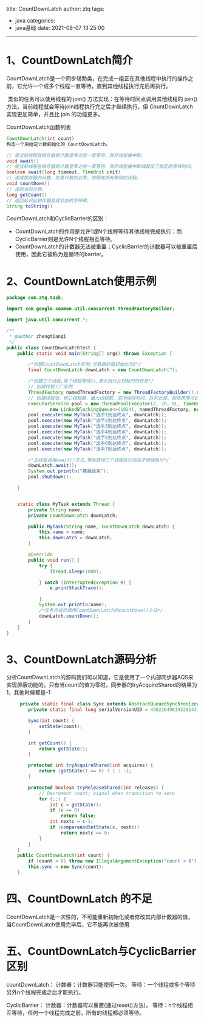 title: CountDownLatch
author: ztq
tags:

  - java
categories:
  - java基础
date: 2021-08-07 13:25:00

---

# 1、CountDownLatch简介

​		CountDownLatch是一个同步辅助类，在完成一组正在其他线程中执行的操作之前，它允许一个或多个线程一直等待，直到其他线程执行完后再执行。

​		类似的任务可以使用线程的  join()  方法实现：在等待时间点调用其他线程的  join()  方法，当前线程就会等待join线程执行完之后才继续执行，但 CountDownLatch 实现更加简单，并且比 join 的功能更多。

CountDownLatch函数列表

```java
CountDownLatch(int count)
构造一个用给定计数初始化的 CountDownLatch。

// 使当前线程在锁存器倒计数至零之前一直等待，除非线程被中断。
void await()
// 使当前线程在锁存器倒计数至零之前一直等待，除非线程被中断或超出了指定的等待时间。
boolean await(long timeout, TimeUnit unit)
// 递减锁存器的计数，如果计数到达零，则释放所有等待的线程。
void countDown()
// 返回当前计数。
long getCount()
// 返回标识此锁存器及其状态的字符串。
String toString()
```

CountDownLatch和CyclicBarrier的区别：

- CountDownLatch的作用是允许1或N个线程等待其他线程完成执行；而CyclicBarrier则是允许N个线程相互等待。
- CountDownLatch的计数器无法被重置；CyclicBarrier的计数器可以被重置后使用，因此它被称为是循环的barrier。

# 2、CountDownLatch使用示例

```java
package com.ztq.task;

import com.google.common.util.concurrent.ThreadFactoryBuilder;

import java.util.concurrent.*;

/**
 * @author zhengtianqi
 */
public class CountDownLatchTest {
    public static void main(String[] args) throws Exception {

        /*创建CountDownLatch实例,计数器的值初始化为3*/
        final CountDownLatch downLatch = new CountDownLatch(7);

        /*创建三个线程,每个线程等待1s,表示执行比较耗时的任务*/
        // 创建线程工厂实例
        ThreadFactory namedThreadFactory = new ThreadFactoryBuilder().setNameFormat("pool-%d").build();
        // 创建线程池，核心线程数、最大线程数、空闲保持时间、队列长度、拒绝策略可自行定义
        ExecutorService pool = new ThreadPoolExecutor(2, 20, 0L, TimeUnit.MILLISECONDS,
                new LinkedBlockingQueue<>(1024), namedThreadFactory, new ThreadPoolExecutor.AbortPolicy());
        pool.execute(new MyTask("选手1到达终点", downLatch));
        pool.execute(new MyTask("选手2到达终点", downLatch));
        pool.execute(new MyTask("选手3到达终点", downLatch));
        pool.execute(new MyTask("选手4到达终点", downLatch));
        pool.execute(new MyTask("选手5到达终点", downLatch));
        pool.execute(new MyTask("选手6到达终点", downLatch));
        pool.execute(new MyTask("选手7到达终点", downLatch));

        /*主线程调用await()方法,等到其他三个线程执行完后才继续执行*/
        downLatch.await();
        System.out.println("赛跑结束");
        pool.shutdown();

    }


    static class MyTask extends Thread {
        private String name;
        private CountDownLatch downLatch;

        public MyTask(String name, CountDownLatch downLatch) {
            this.name = name;
            this.downLatch = downLatch;
        }

        @Override
        public void run() {
            try {
                Thread.sleep(1000);

            } catch (InterruptedException e) {
                e.printStackTrace();

            }
            System.out.println(name);
            /*任务完成后调用CountDownLatch的countDown()方法*/
            downLatch.countDown();
        }
    }
}

```

# 3、CountDownLatch源码分析

​		分析CountDownLatch的源码我们可以知道，它是使用了一个内部同步器AQS来实现屏蔽功能的。只有当count的值为零时，同步器的tryAcquireShared的结果为1，其他时候都是-1

```java
     private static final class Sync extends AbstractQueuedSynchronizer {
        private static final long serialVersionUID = 4982264981922014374L;

        Sync(int count) {
            setState(count);
        }

        int getCount() {
            return getState();
        }

        protected int tryAcquireShared(int acquires) {
            return (getState() == 0) ? 1 : -1;
        }

        protected boolean tryReleaseShared(int releases) {
            // Decrement count; signal when transition to zero
            for (;;) {
                int c = getState();
                if (c == 0)
                    return false;
                int nextc = c-1;
                if (compareAndSetState(c, nextc))
                    return nextc == 0;
            }
        }
    }
    public CountDownLatch(int count) {
        if (count < 0) throw new IllegalArgumentException("count < 0");
        this.sync = new Sync(count);
    }

```

# 四、CountDownLatch 的不足

CountDownLatch是一次性的，不可能重新初始化或者修改其内部计数器的值，当CountDownLatch使用完毕后，它不能再次被使用

# 五、CountDownLatch与CyclicBarrier区别

countDownLatch：
计数器：计数器只能使用一次。
等待：一个线程或多个等待另外n个线程完成之后才能执行。

CyclicBarrier：
计数器：计数器可以重置(通过reset()方法)。
等待：n个线程相互等待，任何一个线程完成之前，所有的线程都必须等待。
